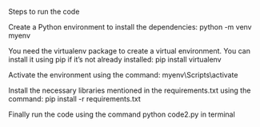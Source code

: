 Steps to run the code


Create a Python environment to install the dependencies: python -m venv myenv

You need the virtualenv package to create a virtual environment. You can install it using pip if it’s not already installed: pip install virtualenv

Activate the environment using the command: myenv\Scripts\activate

Install the necessary libraries mentioned in the requirements.txt using the command: pip install -r requirements.txt

Finally run the code using the command python code2.py in terminal
